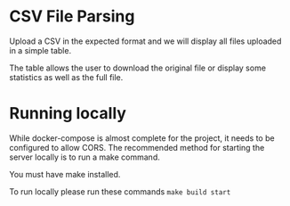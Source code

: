 # CSV File Parsing

Upload a CSV in the expected format and we will display all files uploaded in a simple table.

The table allows the user to download the original file or display some statistics as well as the full file.

# Running locally

While docker-compose is almost complete for the project, it needs to be configured to allow CORS. The recommended method for starting the server locally is to run a make command.

You must have make installed.

To run locally please run these commands
`make build start`
